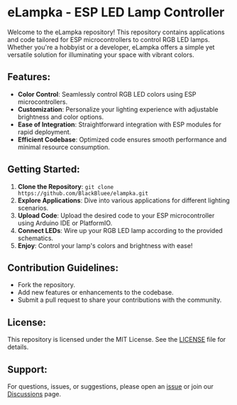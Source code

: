 # eLampka - ESP LED Lamp Controller

Welcome to the eLampka repository! This repository contains applications and code tailored for ESP microcontrollers to control RGB LED lamps. Whether you're a hobbyist or a developer, eLampka offers a simple yet versatile solution for illuminating your space with vibrant colors.

## Features:
- **Color Control**: Seamlessly control RGB LED colors using ESP microcontrollers.
- **Customization**: Personalize your lighting experience with adjustable brightness and color options.
- **Ease of Integration**: Straightforward integration with ESP modules for rapid deployment.
- **Efficient Codebase**: Optimized code ensures smooth performance and minimal resource consumption.

## Getting Started:
1. **Clone the Repository**: `git clone https://github.com/BlackBluee/elampka.git`
2. **Explore Applications**: Dive into various applications for different lighting scenarios.
3. **Upload Code**: Upload the desired code to your ESP microcontroller using Arduino IDE or PlatformIO.
4. **Connect LEDs**: Wire up your RGB LED lamp according to the provided schematics.
5. **Enjoy**: Control your lamp's colors and brightness with ease!

## Contribution Guidelines:
- Fork the repository.
- Add new features or enhancements to the codebase.
- Submit a pull request to share your contributions with the community.

## License:
This repository is licensed under the MIT License. See the [LICENSE](LICENSE) file for details.

## Support:
For questions, issues, or suggestions, please open an [issue](https://github.com/yourusername/elampka/issues) or join our [Discussions](https://github.com/yourusername/elampka/discussions) page.
